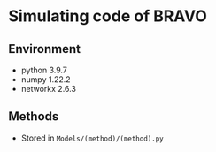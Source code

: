 # Simulating code of BRAVO

## Environment
* python 3.9.7
* numpy 1.22.2
* networkx 2.6.3

## Methods
* Stored in `Models/(method)/(method).py`
